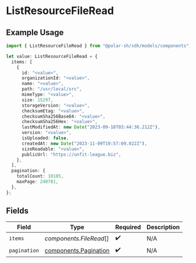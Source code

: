 # ListResourceFileRead

## Example Usage

```typescript
import { ListResourceFileRead } from "@polar-sh/sdk/models/components";

let value: ListResourceFileRead = {
  items: [
    {
      id: "<value>",
      organizationId: "<value>",
      name: "<value>",
      path: "/usr/local/src",
      mimeType: "<value>",
      size: 15297,
      storageVersion: "<value>",
      checksumEtag: "<value>",
      checksumSha256Base64: "<value>",
      checksumSha256Hex: "<value>",
      lastModifiedAt: new Date("2023-09-18T03:44:36.212Z"),
      version: "<value>",
      isUploaded: false,
      createdAt: new Date("2023-11-09T19:57:09.022Z"),
      sizeReadable: "<value>",
      publicUrl: "https://unfit-league.biz",
    },
  ],
  pagination: {
    totalCount: 10185,
    maxPage: 240781,
  },
};
```

## Fields

| Field                                                          | Type                                                           | Required                                                       | Description                                                    |
| -------------------------------------------------------------- | -------------------------------------------------------------- | -------------------------------------------------------------- | -------------------------------------------------------------- |
| `items`                                                        | *components.FileRead*[]                                        | :heavy_check_mark:                                             | N/A                                                            |
| `pagination`                                                   | [components.Pagination](../../models/components/pagination.md) | :heavy_check_mark:                                             | N/A                                                            |